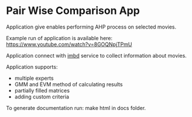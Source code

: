 # Pair Wise Comparison App

Application give enables performing AHP process on selected movies.<br>

Example run of application is available here:
https://www.youtube.com/watch?v=8GOQNpjTPmU

Application connect with [imbd](https://www.imdb.com/) service to collect information about movies.

Application supports:
- multiple experts
- GMM and EVM method of calculating results
- partially filled matrices
- adding custom criteria

To generate documentation run: make html in docs folder.